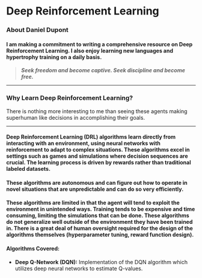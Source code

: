 # Deep Reinforcement Learning

### About Daniel Dupont

#### I am making a commitment to writing a comprehensive resource on Deep Reinforcement Learning. I also enjoy learning new languages and hypertrophy training on a daily basis.

> ***Seek freedom and become captive. Seek discipline and become free.***
---

### Why Learn Deep Reinforcement Learning?

There is nothing more interesting to me than seeing these agents making superhuman like decisions in accomplishing their goals.

---

#### Deep Reinforcement Learning (DRL) algorithms learn directly from interacting with an environment, using neural networks with reinforcement to adapt to complex situations. These algorithms excel in settings such as games and simulations where decision sequences are crucial. The learning process is driven by rewards rather than traditional labeled datasets.

#### These algorithms are autonomous and can figure out how to operate in novel situations that are unpredictable and can do so very efficiently.

#### These algorithms are limited in that the agent will tend to exploit the environment in unintended ways. Training tends to be expensive and time consuming, limiting the simulations that can be done. These algorithms do not generalize well outside of the environment they have been trained in. There is a great deal of human oversight required for the design of the algorithms themselves (hyperparameter tuning, reward function design).

#### Algorithms Covered:

- **Deep Q-Network (DQN):** Implementation of the DQN algorithm which utilizes deep neural networks to estimate Q-values.
